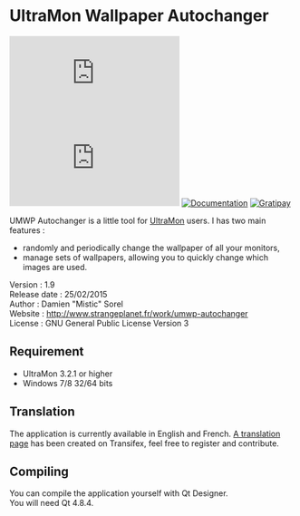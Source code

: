 # UltraMon Wallpaper Autochanger

[![stable version](http://www.strangeplanet.fr/work/umwp-autochanger/badge.php?what=version)](http://www.strangeplanet.fr/work/umwp-autochanger/download.php)
[![downloads](http://www.strangeplanet.fr/work/umwp-autochanger/badge.php?what=downloads)](http://www.strangeplanet.fr/work/umwp-autochanger)
[![Documentation](https://img.shields.io/badge/documentation-online-blue.svg)](http://www.strangeplanet.fr/work/umwp-autochanger#install)
[![Gratipay](https://img.shields.io/gratipay/mistic100.svg)](https://gratipay.com/mistic100)

UMWP Autochanger is a little tool for [UltraMon](http://www.realtimesoft.com/ultramon/) users. I has two main features :
* randomly and periodically change the wallpaper of all your monitors,
* manage sets of wallpapers, allowing you to quickly change which images are used.

Version       : 1.9  
Release date  : 25/02/2015  
Author        : Damien "Mistic" Sorel  
Website       : http://www.strangeplanet.fr/work/umwp-autochanger  
License       : GNU General Public License Version 3


## Requirement
* UltraMon 3.2.1 or higher
* Windows 7/8 32/64 bits


## Translation
The application is currently available in English and French. [A translation page](https://www.transifex.com/projects/p/umwp-autochanger) has been created on Transifex, feel free to register and contribute.


## Compiling
You can compile the application yourself with Qt Designer.  
You will need Qt 4.8.4.
